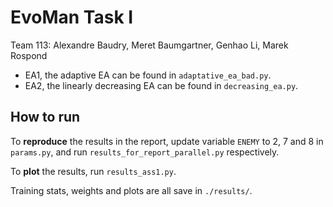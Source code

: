 # EvoMan Task I

Team 113: Alexandre Baudry, Meret Baumgartner, Genhao Li, Marek Rospond

- EA1, the adaptive EA can be found in `adaptative_ea_bad.py`.
- EA2, the linearly decreasing EA can be found in `decreasing_ea.py`.

## How to run
To **reproduce** the results in the report, update variable `ENEMY` to 2, 7 and 8 in `params.py`, 
and run `results_for_report_parallel.py` respectively.

To **plot** the results, run `results_ass1.py`.

Training stats, weights and plots are all save in `./results/`.
